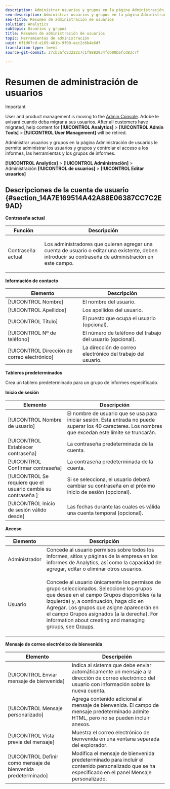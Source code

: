 ```yaml
---
description: Administrar usuarios y grupos en la página Administración de usuarios le permite administrar los usuarios y grupos y controlar el acceso a los informes, las herramientas y los grupos de informes.
seo-description: Administrar usuarios y grupos en la página Administración de usuarios le permite administrar los usuarios y grupos y controlar el acceso a los informes, las herramientas y los grupos de informes.
seo-title: Resumen de administración de usuarios
solution: Analytics
subtopic: Usuarios y grupos
title: Resumen de administración de usuarios
topic: Herramientas de administración
uuid: 6f1d67cd-e169-461b-9f08-eec2c6b4e6df
translation-type: tm+mt
source-git-commit: 27cb3afd2322217c1f8882934fdb00b6fcd83c7f

---
```



# Resumen de administración de usuarios

>[!IMPORTANT]
>
>User and product management is moving to the [Admin Console](https://helpx.adobe.com/enterprise/using/admin-console.html). Adobe le avisará cuando deba migrar a sus usuarios. After all customers have migrated, help content for **[!UICONTROL Analytics]** &gt; **[!UICONTROL Admin Tools]** &gt; **[!UICONTROL User Management]** will be retired.

Administrar usuarios y grupos en la página Administración de usuarios le permite administrar los usuarios y grupos y controlar el acceso a los informes, las herramientas y los grupos de informes.

**[!UICONTROL Analytics]** &gt; **[!UICONTROL Administración]** &gt; Administración **[!UICONTROL de usuarios]** &gt; **[!UICONTROL Editar usuarios]**

## Descripciones de la cuenta de usuario {#section_14A7E169514A42A88E06387CC7C2E9AD}

**Contraseña actual**

<table id="table_91D1FD20C4C1411292252364328677AF"> 
 <thead> 
  <tr> 
   <th colname="col1" class="entry"> Función </th> 
   <th colname="col2" class="entry"> Descripción </th> 
  </tr> 
 </thead>
 <tbody> 
  <tr> 
   <td colname="col1"> Contraseña actual </td> 
   <td colname="col2"> <p>Los administradores que quieran agregar una cuenta de usuario o editar una existente, deben introducir su contraseña de administración en este campo. </p> </td> 
  </tr> 
 </tbody> 
</table>

**Información de contacto**

| Elemento | Descripción |
|---|---|
| [!UICONTROL Nombre] | El nombre del usuario. |
| [!UICONTROL Apellidos] | Los apellidos del usuario. |
| [!UICONTROL Título] | El puesto que ocupa el usuario (opcional). |
| [!UICONTROL Nº de teléfono] | El número de teléfono del trabajo del usuario (opcional). |
| [!UICONTROL Dirección de correo electrónico] | La dirección de correo electrónico del trabajo del usuario. |

**Tableros predeterminados**

Crea un tablero predeterminado para un grupo de informes especificado.

**Inicio de sesión**

| Elemento | Descripción |
|---|---|
| [!UICONTROL Nombre de usuario] | El nombre de usuario que se usa para iniciar sesión. Esta entrada no puede superar los 40 caracteres. Los nombres que excedan este límite se truncarán. |
| [!UICONTROL Establecer contraseña] | La contraseña predeterminada de la cuenta. |
| [!UICONTROL Confirmar contraseña] | La contraseña predeterminada de la cuenta. |
| [!UICONTROL Se requiere que el usuario cambie su contraseña ] | Si se selecciona, el usuario deberá cambiar su contraseña en el próximo inicio de sesión (opcional). |
| [!UICONTROL Inicio de sesión válido desde] | Las fechas durante las cuales es válida una cuenta temporal (opcional). |

**Acceso**

<table id="table_5CAF9AAAE7E648B4887CEB7D682292F2"> 
 <thead> 
  <tr> 
   <th colname="col1" class="entry"> Elemento </th> 
   <th colname="col2" class="entry"> Descripción </th> 
  </tr> 
 </thead>
 <tbody> 
  <tr> 
   <td colname="col1"> <span class="wintitle"> Administrador</span> </td> 
   <td colname="col2"> Concede al usuario permisos sobre todos los informes, sitios y páginas de la empresa en los informes de Analytics, así como la capacidad de agregar, editar o eliminar otros usuarios. </td> 
  </tr> 
  <tr> 
   <td colname="col1"> <span class="wintitle"> Usuario</span> </td> 
   <td colname="col2"> <p> Concede al usuario únicamente los permisos de grupo seleccionados. Seleccione los grupos que desee en el campo <span class="uicontrol">Grupos disponibles</span> (a la izquierda) y, a continuación, haga clic en <span class="uicontrol">Agregar</span>. Los grupos que asigne aparecerán en el campo <span class="uicontrol">Grupos asignados</span> (a la derecha). For information about creating and managing groups, see <a href="/help/admin/user-management2/c-user-groups/groups.md"> Groups</a>. </p> </td> 
  </tr> 
 </tbody> 
</table>

**Mensaje de correo electrónico de bienvenida**

| Elemento | Descripción |
|---|---|
| [!UICONTROL Enviar mensaje de bienvenida] | Indica al sistema que debe enviar automáticamente un mensaje a la dirección de correo electrónico del usuario con información sobre la nueva cuenta. |
| [!UICONTROL Mensaje personalizado] | Agrega contenido adicional al mensaje de bienvenida. El campo de mensaje predeterminado admite HTML, pero no se pueden incluir anexos. |
| [!UICONTROL Vista previa del mensaje] | Muestra el correo electrónico de bienvenida en una ventana separada del explorador. |
| [!UICONTROL Definir como mensaje de bienvenida predeterminado] | Modifica el mensaje de bienvenida predeterminado para incluir el contenido personalizado que se ha especificado en el panel Mensaje personalizado. |

